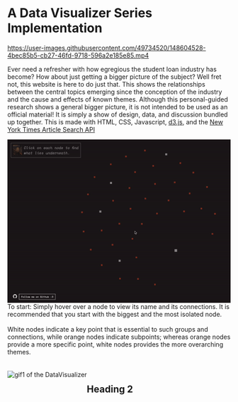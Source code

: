# A Data Visualizer Series Implementation

https://user-images.githubusercontent.com/49734520/148604528-4bec85b5-cb27-46fd-9718-596a2e185e85.mp4     

Ever need a refresher with how egregious the student loan industry has become? 
How about just getting a bigger picture of the subject? 
Well fret not, this website is here to do just that. 
This shows the relationships between the central topics emerging since the conception of the industry and the cause and effects of known themes. 
Although this personal-guided research shows a general bigger picture, it is not intended to be used as an official material! 
It is simply a show of design, data, and discussion bundled up together. 
This is made with HTML, CSS, Javascript, [d3.js](https://d3js.org/), and the [New York Times Article Search API](https://developer.nytimes.com/docs/articlesearch-product/1/overview)

<img align="right" src="gif1.gif" alt="gif1 of the DataVisualizer">   
To start:   
Simply hover over a node to view its name and its connections.
It is recommended that you start with the biggest and the most isolated node.  
<br>
<br>
White nodes indicate a key point that is essential to such groups and connections, while orange nodes indicate subpoints; 
whereas orange nodes provide a more specific point, white nodes provides the more overarching themes.  
<br>
<br>
<br>
<img align="left" src="gif2.gif" alt="gif1 of the DataVisualizer" height="500px">
   
## Heading 2 ##


